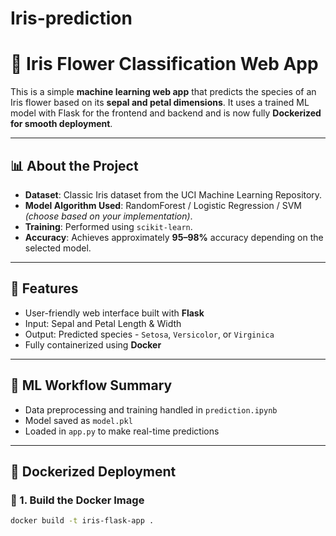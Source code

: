 # Iris-prediction
# 🌸 Iris Flower Classification Web App

This is a simple **machine learning web app** that predicts the species of an Iris flower based on its **sepal and petal dimensions**. It uses a trained ML model with Flask for the frontend and backend and is now fully **Dockerized for smooth deployment**.

---

## 📊 About the Project

- **Dataset**: Classic Iris dataset from the UCI Machine Learning Repository.
- **Model Algorithm Used**: RandomForest / Logistic Regression / SVM *(choose based on your implementation)*.
- **Training**: Performed using `scikit-learn`.
- **Accuracy**: Achieves approximately **95–98%** accuracy depending on the selected model.

---

## 🚀 Features

- User-friendly web interface built with **Flask**
- Input: Sepal and Petal Length & Width
- Output: Predicted species - `Setosa`, `Versicolor`, or `Virginica`
- Fully containerized using **Docker**

---

## 🧠 ML Workflow Summary

- Data preprocessing and training handled in `prediction.ipynb`
- Model saved as `model.pkl`
- Loaded in `app.py` to make real-time predictions

---

## 🐳 Dockerized Deployment

### 🔨 1. Build the Docker Image

```bash
docker build -t iris-flask-app .
